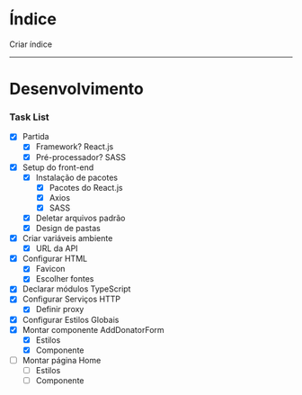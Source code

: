 <!-- This is a [Next.js](https://nextjs.org/) project bootstrapped with [`create-next-app`](https://github.com/vercel/next.js/tree/canary/packages/create-next-app). -->

# Índice

Criar índice

---

# Desenvolvimento

### Task List

- [x] Partida
  - [x] Framework? React.js
  - [x] Pré-processador? SASS
- [x] Setup do front-end
  - [x] Instalação de pacotes
    - [x] Pacotes do React.js
    - [x] Axios
    - [x] SASS
  - [x] Deletar arquivos padrão
  - [x] Design de pastas
- [x] Criar variáveis ambiente
  - [x] URL da API
- [x] Configurar HTML
  - [x] Favicon
  - [x] Escolher fontes
- [x] Declarar módulos TypeScript
- [x] Configurar Serviços HTTP
  - [x] Definir proxy
- [x] Configurar Estilos Globais
- [x] Montar componente AddDonatorForm
  - [x] Estilos
  - [x] Componente
- [ ] Montar página Home
  - [ ] Estilos
  - [ ] Componente

<!-- ## Getting Started

First, run the development server:

```bash
npm run dev
# or
yarn dev
```

Open [http://localhost:3000](http://localhost:3000) with your browser to see the result.

You can start editing the page by modifying `pages/index.tsx`. The page auto-updates as you edit the file.

[API routes](https://nextjs.org/docs/api-routes/introduction) can be accessed on [http://localhost:3000/api/hello](http://localhost:3000/api/hello). This endpoint can be edited in `pages/api/hello.ts`.

The `pages/api` directory is mapped to `/api/*`. Files in this directory are treated as [API routes](https://nextjs.org/docs/api-routes/introduction) instead of React pages.

## Learn More

To learn more about Next.js, take a look at the following resources:

- [Next.js Documentation](https://nextjs.org/docs) - learn about Next.js features and API.
- [Learn Next.js](https://nextjs.org/learn) - an interactive Next.js tutorial.

You can check out [the Next.js GitHub repository](https://github.com/vercel/next.js/) - your feedback and contributions are welcome!

## Deploy on Vercel

The easiest way to deploy your Next.js app is to use the [Vercel Platform](https://vercel.com/new?utm_medium=default-template&filter=next.js&utm_source=create-next-app&utm_campaign=create-next-app-readme) from the creators of Next.js.

Check out our [Next.js deployment documentation](https://nextjs.org/docs/deployment) for more details. -->
